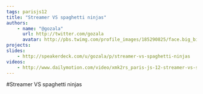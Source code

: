 ```yaml
---
tags: parisjs12
title: "Streamer VS spaghetti ninjas"
authors:
    - name: "@gozala"
      url: http://twitter.com/gozala
      avatar: http://pbs.twimg.com/profile_images/185290825/face.big_bigger.png
projects:
slides:
    - http://speakerdeck.com/u/gozala/p/streamer-vs-spaghetti-ninjas
videos:
    - http://www.dailymotion.com/video/xmk2rs_paris-js-12-streamer-vs-spaghetti-ninjas_tech
---
```

#Streamer VS spaghetti ninjas
